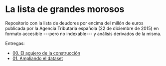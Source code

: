 # La lista de grandes morosos

Repositorio con la lista de deudores por encima del millón de euros publicada por la Agencia Tributaria española (22 de diciembre de 2015) en formato accesible ---pero no indexable--- y análisis derivados de la misma.

Entregas:

* [00. El agujero de la construcción](https://enchufa2.github.io/spanish-debtors/00.html)
* [01. Ampliando el dataset](https://enchufa2.github.io/spanish-debtors/01.html)
